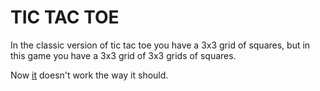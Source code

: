 # TIC TAC TOE

In the classic version of tic tac toe you have a 3x3 grid of squares, but in this game you have a 3x3 grid of 3x3 grids of squares. 

Now [it](https://shadewe.github.io/tic-tac-toe.github.io/) doesn't work the way it should.
